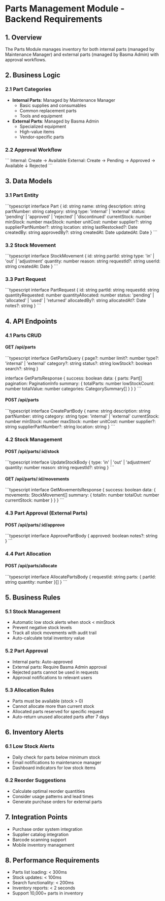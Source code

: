 # Parts Management Module - Backend Requirements

## 1. Overview
The Parts Module manages inventory for both internal parts (managed by Maintenance Manager) and external parts (managed by Basma Admin) with approval workflows.

## 2. Business Logic

### 2.1 Part Categories
- **Internal Parts**: Managed by Maintenance Manager
  - Basic supplies and consumables
  - Common replacement parts
  - Tools and equipment
- **External Parts**: Managed by Basma Admin
  - Specialized equipment
  - High-value items
  - Vendor-specific parts

### 2.2 Approval Workflow
\`\`\`
Internal: Create → Available
External: Create → Pending → Approved → Available
                         ↓
                     Rejected
\`\`\`

## 3. Data Models

### 3.1 Part Entity
\`\`\`typescript
interface Part {
  id: string
  name: string
  description: string
  partNumber: string
  category: string
  type: 'internal' | 'external'
  status: 'pending' | 'approved' | 'rejected' | 'discontinued'
  currentStock: number
  minStock: number
  maxStock: number
  unitCost: number
  supplier?: string
  supplierPartNumber?: string
  location: string
  lastRestocked?: Date
  createdBy: string
  approvedBy?: string
  createdAt: Date
  updatedAt: Date
}
\`\`\`

### 3.2 Stock Movement
\`\`\`typescript
interface StockMovement {
  id: string
  partId: string
  type: 'in' | 'out' | 'adjustment'
  quantity: number
  reason: string
  requestId?: string
  userId: string
  createdAt: Date
}
\`\`\`

### 3.3 Part Request
\`\`\`typescript
interface PartRequest {
  id: string
  partId: string
  requestId: string
  quantityRequested: number
  quantityAllocated: number
  status: 'pending' | 'allocated' | 'used' | 'returned'
  allocatedBy?: string
  allocatedAt?: Date
  notes?: string
}
\`\`\`

## 4. API Endpoints

### 4.1 Parts CRUD

#### GET /api/parts
\`\`\`typescript
interface GetPartsQuery {
  page?: number
  limit?: number
  type?: 'internal' | 'external'
  category?: string
  status?: string
  lowStock?: boolean
  search?: string
}

interface GetPartsResponse {
  success: boolean
  data: {
    parts: Part[]
    pagination: PaginationInfo
    summary: {
      totalParts: number
      lowStockCount: number
      totalValue: number
      categories: CategorySummary[]
    }
  }
}
\`\`\`

#### POST /api/parts
\`\`\`typescript
interface CreatePartBody {
  name: string
  description: string
  partNumber: string
  category: string
  type: 'internal' | 'external'
  currentStock: number
  minStock: number
  maxStock: number
  unitCost: number
  supplier?: string
  supplierPartNumber?: string
  location: string
}
\`\`\`

### 4.2 Stock Management

#### POST /api/parts/:id/stock
\`\`\`typescript
interface UpdateStockBody {
  type: 'in' | 'out' | 'adjustment'
  quantity: number
  reason: string
  requestId?: string
}
\`\`\`

#### GET /api/parts/:id/movements
\`\`\`typescript
interface GetMovementsResponse {
  success: boolean
  data: {
    movements: StockMovement[]
    summary: {
      totalIn: number
      totalOut: number
      currentStock: number
    }
  }
}
\`\`\`

### 4.3 Part Approval (External Parts)

#### POST /api/parts/:id/approve
\`\`\`typescript
interface ApprovePartBody {
  approved: boolean
  notes?: string
}
\`\`\`

### 4.4 Part Allocation

#### POST /api/parts/allocate
\`\`\`typescript
interface AllocatePartsBody {
  requestId: string
  parts: {
    partId: string
    quantity: number
  }[]
}
\`\`\`

## 5. Business Rules

### 5.1 Stock Management
- Automatic low stock alerts when stock < minStock
- Prevent negative stock levels
- Track all stock movements with audit trail
- Auto-calculate total inventory value

### 5.2 Part Approval
- Internal parts: Auto-approved
- External parts: Require Basma Admin approval
- Rejected parts cannot be used in requests
- Approval notifications to relevant users

### 5.3 Allocation Rules
- Parts must be available (stock > 0)
- Cannot allocate more than current stock
- Allocated parts reserved for specific request
- Auto-return unused allocated parts after 7 days

## 6. Inventory Alerts

### 6.1 Low Stock Alerts
- Daily check for parts below minimum stock
- Email notifications to maintenance manager
- Dashboard indicators for low stock items

### 6.2 Reorder Suggestions
- Calculate optimal reorder quantities
- Consider usage patterns and lead times
- Generate purchase orders for external parts

## 7. Integration Points
- Purchase order system integration
- Supplier catalog integration
- Barcode scanning support
- Mobile inventory management

## 8. Performance Requirements
- Parts list loading: < 300ms
- Stock updates: < 100ms
- Search functionality: < 200ms
- Inventory reports: < 2 seconds
- Support 10,000+ parts in inventory
